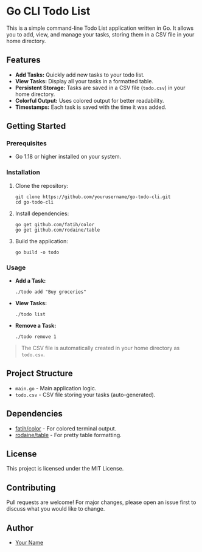 # Go CLI Todo List

This is a simple command-line Todo List application written in Go. It allows you to add, view, and manage your tasks, storing them in a CSV file in your home directory.

## Features

- **Add Tasks:** Quickly add new tasks to your todo list.
- **View Tasks:** Display all your tasks in a formatted table.
- **Persistent Storage:** Tasks are saved in a CSV file (`todo.csv`) in your home directory.
- **Colorful Output:** Uses colored output for better readability.
- **Timestamps:** Each task is saved with the time it was added.

## Getting Started

### Prerequisites

- Go 1.18 or higher installed on your system.

### Installation

1. Clone the repository:

   ```
   git clone https://github.com/yourusername/go-todo-cli.git
   cd go-todo-cli
   ```

2. Install dependencies:

   ```
   go get github.com/fatih/color
   go get github.com/rodaine/table
   ```

3. Build the application:
   ```
   go build -o todo
   ```

### Usage

- **Add a Task:**

  ```
  ./todo add "Buy groceries"
  ```

- **View Tasks:**

  ```
  ./todo list
  ```

- **Remove a Task:**
  ```
  ./todo remove 1
  ```

> The CSV file is automatically created in your home directory as `todo.csv`.

## Project Structure

- `main.go` - Main application logic.
- `todo.csv` - CSV file storing your tasks (auto-generated).

## Dependencies

- [fatih/color](https://github.com/fatih/color) - For colored terminal output.
- [rodaine/table](https://github.com/rodaine/table) - For pretty table formatting.

## License

This project is licensed under the MIT License.

## Contributing

Pull requests are welcome! For major changes, please open an issue first to discuss what you would like to change.

## Author

- [Your Name](https://github.com/yourusername)
